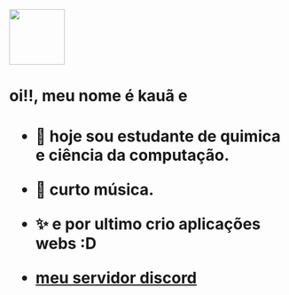 <link rel="stylesheet" href="./style.css">


  <img src="https://thedonald.fun/wp-content/uploads/2020/02/1547718305_clappopepo.gif" width="100" height="100">
  
  
  <h1 class="font"> oi!!, meu nome é kauã e<h1>

  - 🎒 hoje sou estudante de quimica e ciência da computação.
  
  - 🎸 curto música.
  
  - ✨ e por ultimo crio aplicações webs :D
  
  
 - <a href="https://discord.gg/tS7jdCjBD5">meu servidor discord<a>
